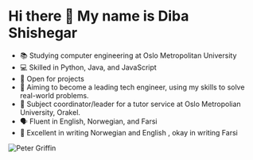  <h1> Hi there 👋 My name is Diba Shishegar </h1>

- 📚 Studying computer engineering at Oslo Metropolitan University
- 💻 Skilled in Python, Java, and JavaScript
- 🚧 Open for projects
- 🚀 Aiming to become a leading tech engineer, using my skills to solve real-world problems.
- 🌟 Subject coordinator/leader for a tutor service at Oslo Metropolian University, Orakel.
- 🗣️ Fluent in English, Norwegian, and Farsi
- 📝 Excellent in writing Norwegian and English , okay in writing Farsi 


![Peter Griffin](https://media.tenor.com/5ljPtnvutJ8AAAAC/peter-griffin-long-nails.gif)


